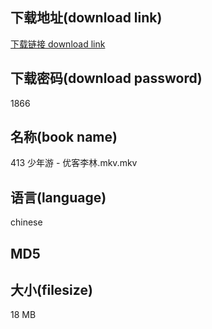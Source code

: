 ## 下载地址(download link)
[下载链接 download link](https://tutu365.netlify.app/?s=413+%E5%B0%91%E5%B9%B4%E6%B8%B8+-+%E4%BC%98%E5%AE%A2%E6%9D%8E%E6%9E%97.mkv)

## 下载密码(download password)
1866

## 名称(book name)
413 少年游 - 优客李林.mkv.mkv

## 语言(language)
chinese

## MD5


## 大小(filesize)
18 MB
